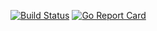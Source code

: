 [![Build Status](https://travis-ci.org/nilemarbarcelos/nfl-scores.svg?branch=master)](https://travis-ci.org/nilemarbarcelos/nfl-scores)
[![Go Report Card](https://goreportcard.com/badge/github.com/nilemarbarcelos/nfl-scores)](https://goreportcard.com/report/github.com/nilemarbarcelos/nfl-scores)